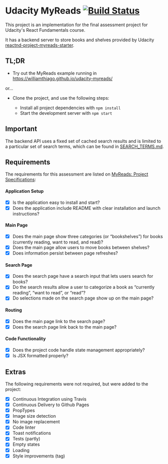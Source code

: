 # Udacity MyReads [![Build Status](https://travis-ci.org/williamthiago/udacity-myreads.svg?branch=master)](https://travis-ci.org/williamthiago/udacity-myreads)

This project is an implementation for the final assessment project for Udacity's React Fundamentals course.

It has a backend server to store books and shelves provided by Udacity [reactnd-project-myreads-starter](https://github.com/udacity/reactnd-project-myreads-starter).

## TL;DR

- Try out the MyReads example running in https://williamthiago.github.io/udacity-myreads/ 

or...

- Clone the project, and use the following steps:

  * Install all project dependencies with `npm install`
  * Start the development server with `npm start`

## Important
The backend API uses a fixed set of cached search results and is limited to a particular set of search terms, which can be found in [SEARCH_TERMS.md](SEARCH_TERMS.md).

## Requirements

The requirements for this assessment are listed on [MyReads: Project Specifications](https://review.udacity.com/#!/rubrics/918/view):

#### Application Setup

- [x] Is the application easy to install and start?
- [x] Does the application include README with clear installation and launch instructions?

#### Main Page

- [x] Does the main page show three categories (or “bookshelves”) for books (currently reading, want to read, and read)?
- [x] Does the main page allow users to move books between shelves?
- [x] Does information persist between page refreshes?

#### Search Page

- [x] Does the search page have a search input that lets users search for books?
- [x] Do the search results allow a user to categorize a book as “currently reading”, “want to read”, or “read”?
- [x] Do selections made on the search page show up on the main page?

#### Routing

- [x] Does the main page link to the search page?
- [x] Does the search page link back to the main page?

#### Code Functionality

- [x] Does the project code handle state management appropriately?
- [x] Is JSX formatted properly?

## Extras

The following requirements were not required, but were added to the project:

- [x] Continuous Integration using Travis
- [x] Continuous Delivery to Github Pages
- [x] PropTypes
- [x] Image size detection
- [x] No image replacement
- [x] Code linter
- [x] Toast notifications
- [x] Tests (partly)
- [x] Empty states
- [x] Loading
- [x] Style improvements (tag)